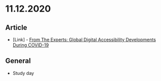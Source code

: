 # 11.12.2020

## Article

- \[Link\] - [From The Experts: Global Digital Accessibility Developments During COVID-19](https://www.smashingmagazine.com/2020/11/global-digital-accessibility-developments-during-covid/)

## General

- Study day
